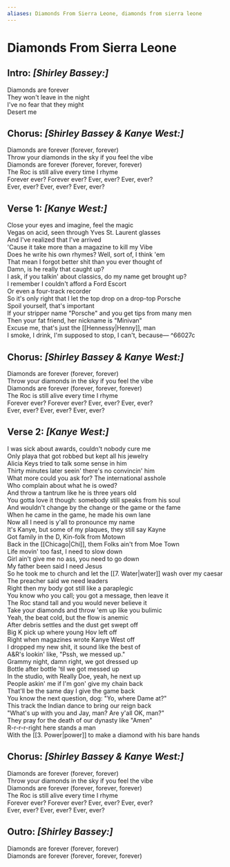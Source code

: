 ```yaml
---
aliases: Diamonds From Sierra Leone, diamonds from sierra leone
---
```



# Diamonds From Sierra Leone

## Intro: _[Shirley Bassey:]_

Diamonds are forever  
They won't leave in the night  
I've no fear that they might  
Desert me  

## Chorus: _[Shirley Bassey & Kanye West:]_

Diamonds are forever (forever, forever)  
Throw your diamonds in the sky if you feel the vibe  
Diamonds are forever (forever, forever, forever)  
The Roc is still alive every time I rhyme  
Forever ever? Forever ever? Ever, ever? Ever, ever?  
Ever, ever? Ever, ever? Ever, ever?  

## Verse 1: _[Kanye West:]_

Close your eyes and imagine, feel the magic  
Vegas on acid, seen through Yves St. Laurent glasses  
And I've realized that I've arrived  
'Cause it take more than a magazine to kill my Vibe  
Does he write his own rhymes? Well, sort of, I think 'em  
That mean I forgot better shit than you ever thought of  
Damn, is he really that caught up?  
I ask, if you talkin' about classics, do my name get brought up?  
I remember I couldn't afford a Ford Escort  
Or even a four-track recorder  
So it's only right that I let the top drop on a drop-top Porsche  
Spoil yourself, that's important  
If your stripper name "Porsche" and you get tips from many men  
Then your fat friend, her nickname is "Minivan"  
Excuse me, that's just the [[Hennessy|Henny]], man  
I smoke, I drink, I'm supposed to stop, I can't, because— ^66027c

## Chorus: _[Shirley Bassey & Kanye West:]_

Diamonds are forever (forever, forever)  
Throw your diamonds in the sky if you feel the vibe  
Diamonds are forever (forever, forever, forever)  
The Roc is still alive every time I rhyme  
Forever ever? Forever ever? Ever, ever? Ever, ever?  
Ever, ever? Ever, ever? Ever, ever?  

## Verse 2: _[Kanye West:]_

I was sick about awards, couldn't nobody cure me  
Only playa that got robbed but kept all his jewelry  
Alicia Keys tried to talk some sense in him  
Thirty minutes later seein' there's no convincin' him  
What more could you ask for? The international asshole  
Who complain about what he is owed?  
And throw a tantrum like he is three years old  
You gotta love it though: somebody still speaks from his soul  
And wouldn't change by the change or the game or the fame  
When he came in the game, he made his own lane  
Now all I need is y'all to pronounce my name  
It's Kanye, but some of my plaques, they still say Kayne  
Got family in the D, Kin-folk from Motown  
Back in the [[Chicago|Chi]], them Folks ain't from Moe Town  
Life movin' too fast, I need to slow down  
Girl ain't give me no ass, you need to go down  
My father been said I need Jesus  
So he took me to church and let the [[7. Water|water]] wash over my caesar  
The preacher said we need leaders  
Right then my body got still like a paraplegic  
You know who you call; you got a message, then leave it  
The Roc stand tall and you would never believe it  
Take your diamonds and throw 'em up like you bulimic  
Yeah, the beat cold, but the flow is anemic  
After debris settles and the dust get swept off  
Big K pick up where young Hov left off  
Right when magazines wrote Kanye West off  
I dropped my new shit, it sound like the best of  
A&R's lookin' like, "Pssh, we messed up."  
Grammy night, damn right, we got dressed up  
Bottle after bottle 'til we got messed up  
In the studio, with Really Doe, yeah, he next up  
People askin' me if I'm gon' give my chain back  
That'll be the same day I give the game back  
You know the next question, dog: "Yo, where Dame at?"  
This track the Indian dance to bring our reign back  
"What's up with you and Jay, man? Are y'all OK, man?"  
They pray for the death of our dynasty like "Amen"  
R-r-r-r-right here stands a man  
With the [[3. Power|power]] to make a diamond with his bare hands  

## Chorus: _[Shirley Bassey & Kanye West:]_

Diamonds are forever (forever, forever)  
Throw your diamonds in the sky if you feel the vibe  
Diamonds are forever (forever, forever, forever)  
The Roc is still alive every time I rhyme  
Forever ever? Forever ever? Ever, ever? Ever, ever?  
Ever, ever? Ever, ever? Ever, ever?  

## Outro: _[Shirley Bassey:]_

Diamonds are forever (forever, forever)  
Diamonds are forever (forever, forever, forever)
